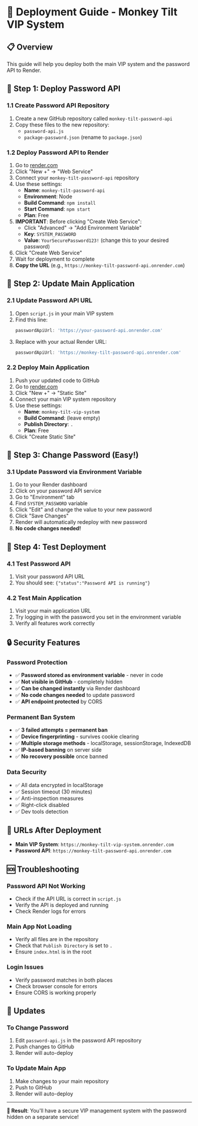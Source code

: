 # 🚀 Deployment Guide - Monkey Tilt VIP System

## 📋 Overview

This guide will help you deploy both the main VIP system and the password API to Render.

## 🔐 Step 1: Deploy Password API

### 1.1 Create Password API Repository
1. Create a new GitHub repository called `monkey-tilt-password-api`
2. Copy these files to the new repository:
   - `password-api.js`
   - `package-password.json` (rename to `package.json`)

### 1.2 Deploy Password API to Render
1. Go to [render.com](https://render.com)
2. Click "New +" → "Web Service"
3. Connect your `monkey-tilt-password-api` repository
4. Use these settings:
   - **Name**: `monkey-tilt-password-api`
   - **Environment**: Node
   - **Build Command**: `npm install`
   - **Start Command**: `npm start`
   - **Plan**: Free
5. **IMPORTANT**: Before clicking "Create Web Service":
   - Click "Advanced" → "Add Environment Variable"
   - **Key**: `SYSTEM_PASSWORD`
   - **Value**: `YourSecurePassword123!` (change this to your desired password)
6. Click "Create Web Service"
7. Wait for deployment to complete
8. **Copy the URL** (e.g., `https://monkey-tilt-password-api.onrender.com`)

## 🎲 Step 2: Update Main Application

### 2.1 Update Password API URL
1. Open `script.js` in your main VIP system
2. Find this line:
   ```javascript
   passwordApiUrl: 'https://your-password-api.onrender.com'
   ```
3. Replace with your actual Render URL:
   ```javascript
   passwordApiUrl: 'https://monkey-tilt-password-api.onrender.com'
   ```

### 2.2 Deploy Main Application
1. Push your updated code to GitHub
2. Go to [render.com](https://render.com)
3. Click "New +" → "Static Site"
4. Connect your main VIP system repository
5. Use these settings:
   - **Name**: `monkey-tilt-vip-system`
   - **Build Command**: (leave empty)
   - **Publish Directory**: `.`
   - **Plan**: Free
6. Click "Create Static Site"

## 🔑 Step 3: Change Password (Easy!)

### 3.1 Update Password via Environment Variable
1. Go to your Render dashboard
2. Click on your password API service
3. Go to "Environment" tab
4. Find `SYSTEM_PASSWORD` variable
5. Click "Edit" and change the value to your new password
6. Click "Save Changes"
7. Render will automatically redeploy with new password
8. **No code changes needed!**

## 🧪 Step 4: Test Deployment

### 4.1 Test Password API
1. Visit your password API URL
2. You should see: `{"status":"Password API is running"}`

### 4.2 Test Main Application
1. Visit your main application URL
2. Try logging in with the password you set in the environment variable
3. Verify all features work correctly

## 🔒 Security Features

### Password Protection
- ✅ **Password stored as environment variable** - never in code
- ✅ **Not visible in GitHub** - completely hidden
- ✅ **Can be changed instantly** via Render dashboard
- ✅ **No code changes needed** to update password
- ✅ **API endpoint protected** by CORS

### Permanent Ban System
- ✅ **3 failed attempts = permanent ban**
- ✅ **Device fingerprinting** - survives cookie clearing
- ✅ **Multiple storage methods** - localStorage, sessionStorage, IndexedDB
- ✅ **IP-based banning** on server side
- ✅ **No recovery possible** once banned

### Data Security
- ✅ All data encrypted in localStorage
- ✅ Session timeout (30 minutes)
- ✅ Anti-inspection measures
- ✅ Right-click disabled
- ✅ Dev tools detection

## 📱 URLs After Deployment

- **Main VIP System**: `https://monkey-tilt-vip-system.onrender.com`
- **Password API**: `https://monkey-tilt-password-api.onrender.com`

## 🆘 Troubleshooting

### Password API Not Working
- Check if the API URL is correct in `script.js`
- Verify the API is deployed and running
- Check Render logs for errors

### Main App Not Loading
- Verify all files are in the repository
- Check that `Publish Directory` is set to `.`
- Ensure `index.html` is in the root

### Login Issues
- Verify password matches in both places
- Check browser console for errors
- Ensure CORS is working properly

## 🔄 Updates

### To Change Password
1. Edit `password-api.js` in the password API repository
2. Push changes to GitHub
3. Render will auto-deploy

### To Update Main App
1. Make changes to your main repository
2. Push to GitHub
3. Render will auto-deploy

---

**🎯 Result**: You'll have a secure VIP management system with the password hidden on a separate service!
